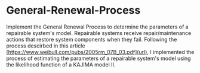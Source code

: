 # General-Renewal-Process
Implement the General Renewal Process to determine the parameters of a repairable system's model. 
Repairable systems receive repair/maintenance actions that restore system components when they fail.
Following the process descirbed in this article [https://www.weibull.com/pubs/2005rm_07B_03.pdf](url), I implemented the process of estimating the parameters of a repairable system's model using the likelihood function of a KAJIMA model II.
